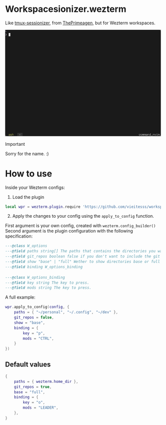 # Workspacesionizer.wezterm

Like [tmux-sessionizer](https://github.com/ThePrimeagen/.dotfiles/blob/602019e902634188ab06ea31251c01c1a43d1621/bin/.local/scripts/tmux-sessionizer#L4), from [ThePrimeagen](https://github.com/ThePrimeagen), but for Wezterm workspaces.

![demo](/assets/demo.gif)

> [!IMPORTANT]
> Sorry for the name. :)

# How to use

Inside your Wezterm configs:

1. Load the plugin

```lua
local wpr = wezterm.plugin.require 'https://github.com/vieitesss/workspacesionizer.wezterm'
```

2. Apply the changes to your config using the `apply_to_config` function.

First argument is your own config, created with `wezterm.config_builder()`
Second argument is the plugin configuration with the following specification:

```lua
---@class W_options
---@field paths string[] The paths that contains the directories you want to switch into.
---@field git_repos boolean false if you don't want to include the git repositories from your HOME dir in the directories to switch into.
---@field show "base" | "full" Wether to show directories base or full name.
---@field binding W_options_binding

---@class W_options_binding
---@field key string The key to press.
---@field mods string The key to press.
```

A full example:

```lua
wpr.apply_to_config(config, {
    paths = { "~/personal", "~/.config", "~/dev" },
    git_repos = false,
    show = "base",
    binding = {
        key = "p",
        mods = "CTRL",
    }
})
```

## Default values

```lua
{
    paths = { wezterm.home_dir },
    git_repos = true,
    base = "full",
    binding = {
        key = "o",
        mods = "LEADER",
    },
}
```
